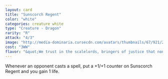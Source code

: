 ```yaml
---
layout: card
title: "Sunscorch Regent"
color: "white"
categories: creature white
type: "Creature - Dragon"
rarity: "R"
attack: "4/3"
image: "http://media-dominaria.cursecdn.com/avatars/thumbnails/67/921/200/283/635609488403162189.png"
cost: "3WW"
flavor: "&quot;We trust in the scalelords, bringers of justice that none can escape.&quot;"
---
```


Whenever an opponent casts a spell, put a +1/+1 counter on Sunscorch Regent and you gain 1 life.
